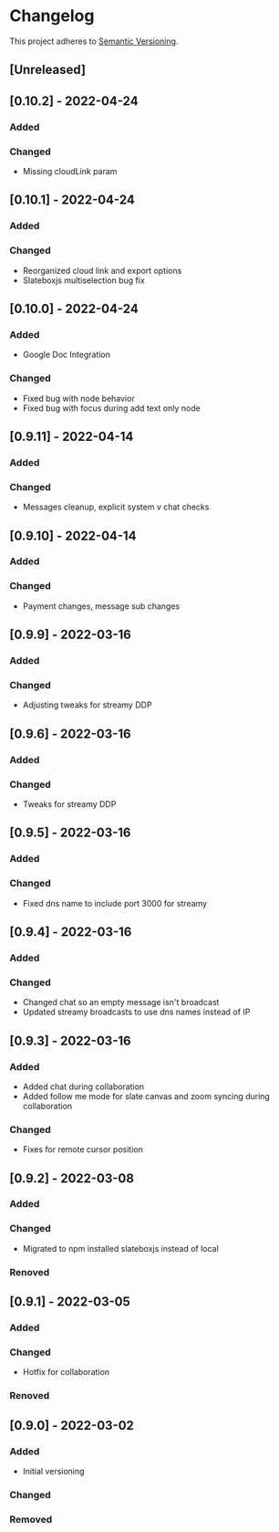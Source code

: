 # Changelog

This project adheres to [Semantic Versioning](https://semver.org/spec/v2.0.0.html).

## [Unreleased]

## [0.10.2] - 2022-04-24

### Added

### Changed

- Missing cloudLink param

## [0.10.1] - 2022-04-24

### Added

### Changed

- Reorganized cloud link and export options
- Slateboxjs multiselection bug fix

## [0.10.0] - 2022-04-24

### Added

- Google Doc Integration

### Changed

- Fixed bug with node behavior
- Fixed bug with focus during add text only node

## [0.9.11] - 2022-04-14

### Added

### Changed

- Messages cleanup, explicit system v chat checks

## [0.9.10] - 2022-04-14

### Added

### Changed

- Payment changes, message sub changes

## [0.9.9] - 2022-03-16

### Added

### Changed

- Adjusting tweaks for streamy DDP

## [0.9.6] - 2022-03-16

### Added

### Changed

- Tweaks for streamy DDP

## [0.9.5] - 2022-03-16

### Added

### Changed

- Fixed dns name to include port 3000 for streamy

## [0.9.4] - 2022-03-16

### Added

### Changed

- Changed chat so an empty message isn't broadcast
- Updated streamy broadcasts to use dns names instead of IP

## [0.9.3] - 2022-03-16

### Added

- Added chat during collaboration
- Added follow me mode for slate canvas and zoom syncing during collaboration

### Changed

- Fixes for remote cursor position

## [0.9.2] - 2022-03-08

### Added

### Changed

- Migrated to npm installed slateboxjs instead of local

### Renoved

## [0.9.1] - 2022-03-05

### Added

### Changed

- Hotfix for collaboration

### Renoved

## [0.9.0] - 2022-03-02

### Added

- Initial versioning

### Changed

### Removed
